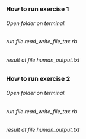<h3> How to run exercise 1</h3>
<h6> Open folder on terminal.</h6>
<h6>run file read_write_file_tax.rb </h6>
<h6>result at file human_output.txt </h6>

<h3> How to run exercise 2 </h3>
<h6> Open folder on terminal.</h6>
<h6>run file read_write_file_tax.rb </h6>
<h6>result at file human_output.txt </h6>
